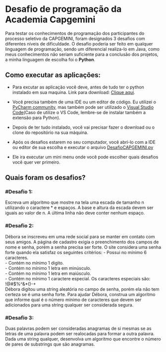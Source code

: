 # Desafio de programação da Academia Capgemini

Para testar os conhecimentos de programação dos participantes do processo seletivo da CAPGEMINI, foram designados 3 desafios com diferentes níveis de dificuldade. O desafio poderia ser feito em qualquer linguagem de programação, sendo um diferencial realiza-lo em Java, como meus conhecimentos não seriam suficiente para a conclusão dos projetos, a minha linguagem de escolha foi o **Python**.

<h2>Como executar as aplicações:</h2>

- Para excutar as aplicação você deve, antes de tudo ter o python instalado em sua maquina. Link para download: [Clique aqui](https://www.python.org/downloads/).

- Você precisa também de uma IDE ou um editor de código. Eu utilizei o [PyCharm community](https://www.jetbrains.com/pt-br/pycharm/download/#section=windows), mas também pode ser utilizado o [Visual Studio Code](https://code.visualstudio.com/download)(Caso de utilize o VS Code, lembre-se de instalar também a extensão para Python).

- Depois de ter tudo instalado, você vai precisar fazer o download ou o clone do repositório na sua máquina.

- Após os desafios estarem no seu computador, você abri-lo com a IDE ou editor de sua escolha e executar o arquivo [DesafioCAPGEMINI.py](https://github.com/ZUSM0/Desafio_Capgemini/blob/master/DesafioCAPGEMINI.py)

- Ele ira executar um mini menu onde você pode escolher quais desafios você quer ver primeiro.

<h2>Quais foram os desafios?</h2>

<h3>#Desafio 1:</h3>
Escreva um algoritmo que mostre na tela uma escada de tamanho n utilizando o caractere * e espaços. A base e altura da escada devem ser iguais ao valor de n. A última linha não deve conter nenhum espaço.

<h3>#Desafio 2:</h3>
Débora se inscreveu em uma rede social para se manter em contato com seus amigos. A página de cadastro exigia o preenchimento dos campos de nome e senha, porém a senha precisa ser forte. O site considera uma senha forte quando ela satisfaz os seguintes critérios:
- Possui no mínimo 6 caracteres.<br>
- Contém no mínimo 1 digito.<br>
- Contém no mínimo 1 letra em minúsculo.<br>
- Contém no mínimo 1 letra em maiúsculo.<br>
- Contém no mínimo 1 caractere especial. Os caracteres especiais são: !@#$%^&*()-+<br>
Débora digitou uma string aleatória no campo de senha, porém ela não tem certeza se é uma senha forte. Para ajudar Débora, construa um algoritmo que informe qual é o número mínimo de caracteres que devem ser adicionados para uma string qualquer ser considerada segura.

<h3>#Desafio 3:</h3>
Duas palavras podem ser consideradas anagramas de si mesmas se as letras de uma palavra podem ser realocadas para formar a outra palavra. Dada uma string qualquer, desenvolva um algoritmo que encontre o número de pares de substrings que são anagramas.
